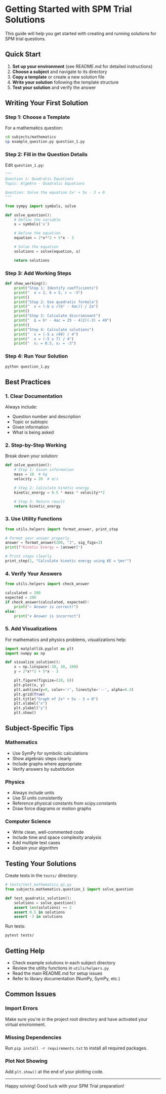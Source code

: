 # Getting Started with SPM Trial Solutions

This guide will help you get started with creating and running solutions for SPM trial questions.

## Quick Start

1. **Set up your environment** (see README.md for detailed instructions)
2. **Choose a subject** and navigate to its directory
3. **Copy a template** or create a new solution file
4. **Write your solution** following the template structure
5. **Test your solution** and verify the answer

## Writing Your First Solution

### Step 1: Choose a Template

For a mathematics question:
```bash
cd subjects/mathematics
cp example_question.py question_1.py
```

### Step 2: Fill in the Question Details

Edit `question_1.py`:

```python
"""
Question 1: Quadratic Equations
Topic: Algebra - Quadratic Equations

Question: Solve the equation 2x² + 5x - 3 = 0
"""

from sympy import symbols, solve

def solve_question():
    # Define the variable
    x = symbols('x')

    # Define the equation
    equation = 2*x**2 + 5*x - 3

    # Solve the equation
    solutions = solve(equation, x)

    return solutions
```

### Step 3: Add Working Steps

```python
def show_working():
    print("Step 1: Identify coefficients")
    print("  a = 2, b = 5, c = -3")
    print()
    print("Step 2: Use quadratic formula")
    print("  x = (-b ± √(b² - 4ac)) / 2a")
    print()
    print("Step 3: Calculate discriminant")
    print("  Δ = b² - 4ac = 25 - 4(2)(-3) = 49")
    print()
    print("Step 4: Calculate solutions")
    print("  x = (-5 ± √49) / 4")
    print("  x = (-5 ± 7) / 4")
    print("  x₁ = 0.5, x₂ = -3")
```

### Step 4: Run Your Solution

```bash
python question_1.py
```

## Best Practices

### 1. Clear Documentation

Always include:
- Question number and description
- Topic or subtopic
- Given information
- What is being asked

### 2. Step-by-Step Working

Break down your solution:
```python
def solve_question():
    # Step 1: Given information
    mass = 10  # kg
    velocity = 20  # m/s

    # Step 2: Calculate kinetic energy
    kinetic_energy = 0.5 * mass * velocity**2

    # Step 3: Return result
    return kinetic_energy
```

### 3. Use Utility Functions

```python
from utils.helpers import format_answer, print_step

# Format your answer properly
answer = format_answer(200, "J", sig_figs=3)
print(f"Kinetic Energy = {answer}")

# Print steps clearly
print_step(1, "Calculate kinetic energy using KE = ½mv²")
```

### 4. Verify Your Answers

```python
from utils.helpers import check_answer

calculated = 200
expected = 200
if check_answer(calculated, expected):
    print("✓ Answer is correct!")
else:
    print("✗ Answer is incorrect")
```

### 5. Add Visualizations

For mathematics and physics problems, visualizations help:

```python
import matplotlib.pyplot as plt
import numpy as np

def visualize_solution():
    x = np.linspace(-10, 10, 100)
    y = 2*x**2 + 5*x - 3

    plt.figure(figsize=(10, 6))
    plt.plot(x, y)
    plt.axhline(y=0, color='r', linestyle='--', alpha=0.3)
    plt.grid(True)
    plt.title("Graph of 2x² + 5x - 3 = 0")
    plt.xlabel("x")
    plt.ylabel("y")
    plt.show()
```

## Subject-Specific Tips

### Mathematics
- Use SymPy for symbolic calculations
- Show algebraic steps clearly
- Include graphs where appropriate
- Verify answers by substitution

### Physics
- Always include units
- Use SI units consistently
- Reference physical constants from scipy.constants
- Draw force diagrams or motion graphs

### Computer Science
- Write clean, well-commented code
- Include time and space complexity analysis
- Add multiple test cases
- Explain your algorithm

## Testing Your Solutions

Create tests in the `tests/` directory:

```python
# tests/test_mathematics_q1.py
from subjects.mathematics.question_1 import solve_question

def test_quadratic_solution():
    solutions = solve_question()
    assert len(solutions) == 2
    assert 0.5 in solutions
    assert -3 in solutions
```

Run tests:
```bash
pytest tests/
```

## Getting Help

- Check example solutions in each subject directory
- Review the utility functions in `utils/helpers.py`
- Read the main README.md for setup issues
- Refer to library documentation (NumPy, SymPy, etc.)

## Common Issues

### Import Errors
Make sure you're in the project root directory and have activated your virtual environment.

### Missing Dependencies
Run `pip install -r requirements.txt` to install all required packages.

### Plot Not Showing
Add `plt.show()` at the end of your plotting code.

---

Happy solving! Good luck with your SPM Trial preparation!
